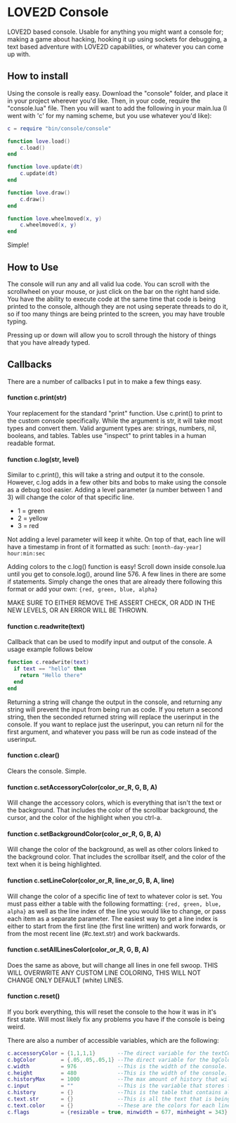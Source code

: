 # LOVE2D Console
 LOVE2D based console. Usable for anything you might want a console for; making a game about hacking, hooking it up using sockets for debugging, a text based adventure with LOVE2D capabilities, or whatever you can come up with.

## How to install
Using the console is really easy. Download the "console" folder, and place it in your project wherever you'd like. Then, in your code, require the "console.lua" file. Then you will want to add the following in your main.lua (I went with 'c' for my naming scheme, but you use whatever you'd like):

```lua
c = require "bin/console/console"

function love.load()
	c.load()
end

function love.update(dt)
	c.update(dt)
end

function love.draw()
	c.draw()
end

function love.wheelmoved(x, y)
	c.wheelmoved(x, y)
end
```

Simple!

## How to Use
The console will run any and all valid lua code. You can scroll with the scrollwheel on your mouse, or just click on the bar on the right hand side. You have the ability to execute code at the same time that code is being printed to the console, although they are not using seperate threads to do it, so if too many things are being printed to the screen, you may have trouble typing.

Pressing up or down will allow you to scroll through the history of things that you have already typed.

## Callbacks
There are a number of callbacks I put in to make a few things easy.

#### function c.print(str)
Your replacement for the standard "print" function. Use c.print() to print to the custom console specifically. While the argument is str, it will take most types and convert them. Valid argument types are: strings, numbers, nil, booleans, and tables. Tables use "inspect" to print tables in a human readable format.

#### function c.log(str, level)
Similar to c.print(), this will take a string and output it to the console. However, c.log adds in a few other bits and bobs to make using the console as a debug tool easier. Adding a level parameter (a number between 1 and 3) will change the color of that specific line.

* 1 = green
* 2 = yellow
* 3 = red

Not adding a level parameter will keep it white. On top of that, each line will have a timestamp in front of it formatted as such: `[month-day-year] hour:min:sec` 

Adding colors to the c.log() function is easy! Scroll down inside console.lua until you get to console.log(), around line 576. A few lines in there are some if statements. Simply change the ones that are already there following this format or add your own: `{red, green, blue, alpha}`

MAKE SURE TO EITHER REMOVE THE ASSERT CHECK, OR ADD IN THE NEW LEVELS, OR AN ERROR WILL BE THROWN.

#### function c.readwrite(text)
Callback that can be used to modify input and output of the console. A usage example follows below
```lua
function c.readwrite(text)
  if text == "hello" then
	return "Hello there"
  end
end
```
Returning a string will change the output in the console, and returning any string will prevent the input from being run as code. If you return a second string, then the seconded returned string will replace the userinput in the console. If you want to replace just the userinput, you can return nil for the first argument, and whatever you pass will be run as code instead of the userinput.

#### function c.clear()
Clears the console. Simple.

#### function c.setAccessoryColor(color_or_R, G, B, A)
Will change the accessory colors, which is everything that isn't the text or the background. That includes the color of the scrollbar background, the cursor, and the color of the highlight when you ctrl-a.

#### function c.setBackgroundColor(color_or_R, G, B, A)
Will change the color of the background, as well as other colors linked to the background color. That includes the scrollbar itself, and the color of the text when it is being highlighted.

#### function c.setLineColor(color_or_R, line_or_G, B, A, line)
Will change the color of a specific line of text to whatever color is set. You must pass either a table with the following formatting: `{red, green, blue, alpha}` as well as the line index of the line you would like to change, or pass each item as a separate parameter. The easiest way to get a line index is either to start from the first line (the first line written) and work forwards, or from the most recent line (#c.text.str) and work backwards.

#### function c.setAllLinesColor(color_or_R, G, B, A)
Does the same as above, but will change all lines in one fell swoop. THIS WILL OVERWRITE ANY CUSTOM LINE COLORING, THIS WILL NOT CHANGE ONLY DEFAULT (white) LINES.

#### function c.reset()
If you bork everything, this will reset the console to the how it was in it's first state. Will most likely fix any problems you have if the console is being weird.

There are also a number of accessible variables, which are the following:
```lua
c.accessoryColor = {1,1,1,1}       --The direct variable for the textColor. While you can change the color directly, it's better to use the callback, and only access this variable for reading purposes.
c.bgColor        = {.05,.05,.05,1} --The direct variable for the bgColor. While you can change the color directly, it's better to use the callback, and only access this variable for reading purposes.
c.width          = 976             --This is the width of the console. Will be the same as the width from love.window.getModes()
c.height         = 480             --This is the width of the console. Will be the same as the height from love.window.getModes()
c.historyMax     = 1000            --The max amount of history that will be saved. 
c.input          = ""              --This is the variable that stores the string of whatever is being typed.
c.history        = {}              --This is the table that contains all of the history. Items over the max will be deleted, first in, first out.
c.text.str       = {}              --This is all the text that is being displayed on the screen.
c.text.color     = {}              --These are the colors for each line that is displayed. For each line in c.text.str at i, there must be a corresponding color at i as well. If there is one missing, it will throw an error when reaching the end of the table. The best way to modify this is through the callback.
c.flags          = {resizable = true, minwidth = 677, minheight = 343} --Flags that are set with love.window.setMode()
```
